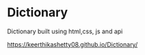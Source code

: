 # Dictionary

Dictionary built using html,css, js and api 

https://keerthikashetty08.github.io/Dictionary/ 

